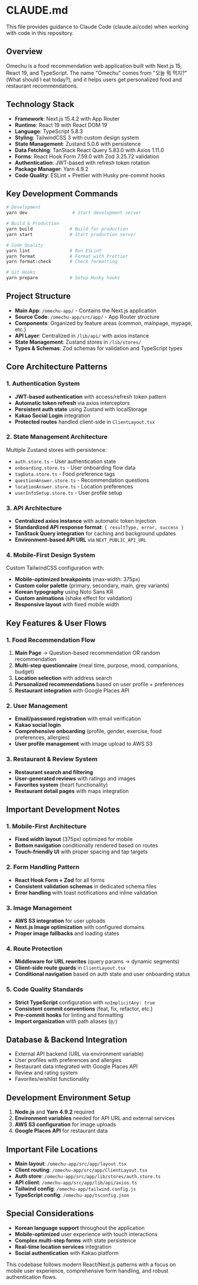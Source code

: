 # CLAUDE.md

This file provides guidance to Claude Code (claude.ai/code) when working with code in this repository.

## Overview

Omechu is a food recommendation web application built with Next.js 15, React 19, and TypeScript. The name "Omechu" comes from "오늘 뭐 먹지?" (What should I eat today?), and it helps users get personalized food and restaurant recommendations.

## Technology Stack

- **Framework**: Next.js 15.4.2 with App Router
- **Runtime**: React 19 with React DOM 19
- **Language**: TypeScript 5.8.3
- **Styling**: TailwindCSS 3 with custom design system
- **State Management**: Zustand 5.0.6 with persistence
- **Data Fetching**: TanStack React Query 5.83.0 with Axios 1.11.0
- **Forms**: React Hook Form 7.59.0 with Zod 3.25.72 validation
- **Authentication**: JWT-based with refresh token rotation
- **Package Manager**: Yarn 4.9.2
- **Code Quality**: ESLint + Prettier with Husky pre-commit hooks

## Key Development Commands

```bash
# Development
yarn dev                 # Start development server

# Build & Production
yarn build              # Build for production
yarn start              # Start production server

# Code Quality
yarn lint               # Run ESLint
yarn format             # Format with Prettier
yarn format:check       # Check formatting

# Git Hooks
yarn prepare            # Setup Husky hooks
```

## Project Structure

- **Main App**: `/omechu-app/` - Contains the Next.js application
- **Source Code**: `/omechu-app/src/app/` - App Router structure
- **Components**: Organized by feature areas (common, mainpage, mypage, etc.)
- **API Layer**: Centralized in `/lib/api/` with axios instance
- **State Management**: Zustand stores in `/lib/stores/`
- **Types & Schemas**: Zod schemas for validation and TypeScript types

## Core Architecture Patterns

### 1. Authentication System

- **JWT-based authentication** with access/refresh token pattern
- **Automatic token refresh** via axios interceptors
- **Persistent auth state** using Zustand with localStorage
- **Kakao Social Login** integration
- **Protected routes** handled client-side in `ClientLayout.tsx`

### 2. State Management Architecture

Multiple Zustand stores with persistence:

- `auth.store.ts` - User authentication state
- `onboarding.store.ts` - User onboarding flow data
- `tagData.store.ts` - Food preference tags
- `questionAnswer.store.ts` - Recommendation questions
- `locationAnswer.store.ts` - Location preferences
- `userInfoSetup.store.ts` - User profile setup

### 3. API Architecture

- **Centralized axios instance** with automatic token injection
- **Standardized API response format**: `{ resultType, error, success }`
- **TanStack Query integration** for caching and background updates
- **Environment-based API URL** via `NEXT_PUBLIC_API_URL`

### 4. Mobile-First Design System

Custom TailwindCSS configuration with:

- **Mobile-optimized breakpoints** (max-width: 375px)
- **Custom color palette** (primary, secondary, main, grey variants)
- **Korean typography** using Noto Sans KR
- **Custom animations** (shake effect for validation)
- **Responsive layout** with fixed mobile width

## Key Features & User Flows

### 1. Food Recommendation Flow

1. **Main Page** → Question-based recommendation OR random recommendation
2. **Multi-step questionnaire** (meal time, purpose, mood, companions, budget)
3. **Location selection** with address search
4. **Personalized recommendations** based on user profile + preferences
5. **Restaurant integration** with Google Places API

### 2. User Management

- **Email/password registration** with email verification
- **Kakao social login**
- **Comprehensive onboarding** (profile, gender, exercise, food preferences, allergies)
- **User profile management** with image upload to AWS S3

### 3. Restaurant & Review System

- **Restaurant search and filtering**
- **User-generated reviews** with ratings and images
- **Favorites system** (heart functionality)
- **Restaurant detail pages** with maps integration

## Important Development Notes

### 1. Mobile-First Architecture

- **Fixed width layout** (375px) optimized for mobile
- **Bottom navigation** conditionally rendered based on routes
- **Touch-friendly UI** with proper spacing and tap targets

### 2. Form Handling Pattern

- **React Hook Form + Zod** for all forms
- **Consistent validation schemas** in dedicated schema files
- **Error handling** with toast notifications and inline validation

### 3. Image Management

- **AWS S3 integration** for user uploads
- **Next.js Image optimization** with configured domains
- **Proper image fallbacks** and loading states

### 4. Route Protection

- **Middleware for URL rewrites** (query params → dynamic segments)
- **Client-side route guards** in `ClientLayout.tsx`
- **Conditional navigation** based on auth state and user onboarding status

### 5. Code Quality Standards

- **Strict TypeScript** configuration with `noImplicitAny: true`
- **Consistent commit conventions** (feat, fix, refactor, etc.)
- **Pre-commit hooks** for linting and formatting
- **Import organization** with path aliases (`@/`)

## Database & Backend Integration

- External API backend (URL via environment variable)
- User profiles with preferences and allergies
- Restaurant data integrated with Google Places API
- Review and rating system
- Favorites/wishlist functionality

## Development Environment Setup

1. **Node.js** and **Yarn 4.9.2** required
2. **Environment variables** needed for API URL and external services
3. **AWS S3 configuration** for image uploads
4. **Google Places API** for restaurant data

## Important File Locations

- **Main layout**: `/omechu-app/src/app/layout.tsx`
- **Client routing**: `/omechu-app/src/app/ClientLayout.tsx`
- **Auth store**: `/omechu-app/src/app/lib/stores/auth.store.ts`
- **API client**: `/omechu-app/src/app/lib/api/axios.ts`
- **Tailwind config**: `/omechu-app/tailwind.config.js`
- **TypeScript config**: `/omechu-app/tsconfig.json`

## Special Considerations

- **Korean language support** throughout the application
- **Mobile-optimized** user experience with touch interactions
- **Complex multi-step forms** with state persistence
- **Real-time location services** integration
- **Social authentication** with Kakao platform

This codebase follows modern React/Next.js patterns with a focus on mobile user experience, comprehensive form handling, and robust authentication flows.
